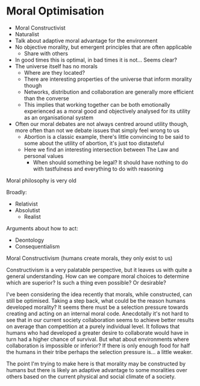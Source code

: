 # Moral Optimisation



* Moral Constructivist
* Naturalist
* Talk about adaptive moral advantage for the environment
* No objective morality, but emergent principles that are often applicable
  * Share with others
* In good times this is optimal, in bad times it is not... Seems clear?
* The universe itself has no morals
  * Where are they located?
  * There are interesting properties of the universe that inform morality though
  * Networks, distribution and collaboration are generally more efficient than the converse
  * This implies that working together can be both emotionally experienced as a moral good and objectively analysed for its utility as an organisational system
* Often our moral debates are not always centred around utility though, more often than not we debate issues that simply feel wrong to us
  * Abortion is a classic example, there's little convincing to be said to some about the utility of abortion, it's just too distasteful
  * Here we find an interesting intersection between The Law and personal values
    * When should something be legal? It should have nothing to do with tastfulness and everything to do with reasoning

Moral philosophy is very old

Broadly:

* Relativist
* Absolutist
  * Realist

Arguments about how to act:

* Deontology
* Consequentialism

Moral Constructivism \(humans create morals, they only exist to us\)

Constructivism is a very palatable perspective, but it leaves us with quite a general understanding. How can we compare moral choices to determine which are superior? Is such a thing even possible? Or desirable?

I've been considering the idea recently that morals, while constructed, can still be optimised. Taking a step back, what could be the reason humans developed morality? It seems there must be a selection pressure towards creating and acting on an internal moral code. Anecdotally it's not hard to see that in our current society collaboration seems to achieve better results on average than competition at a purely individual level. It follows that humans who had developed a greater desire to collaborate would have in turn had a higher chance of survival. But what about environments where collaboration is impossible or inferior? If there is only enough food for half the humans in their tribe perhaps the selection pressure is... a little weaker.

The point I'm trying to make here is that morality may be constructed by humans but there is likely an adaptive advantage to some moralities over others based on the current physical and social climate of a society.

